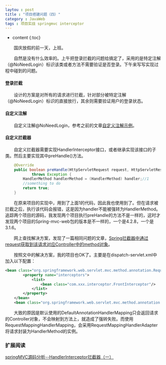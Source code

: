 ```yaml
---
laytou : post
title : "项目搭建问题（四）"
category : JavaWeb
tags : 项目实战 springmvc interceptor
---
```

* content
{:toc}

　　国庆放假的前一天，上班。




　　自然是没有什么效率的。上午把登录拦截的问题给搞定了，采用的是特定注解（@NoNeedLogin）标识该类或者方法不需要验证是否登录。下午来写写实现过程中碰到的问题。

#### 登录拦截

　　设计的方案是对所有的请求进行拦截，针对部分被特定注解（@NoNeedLogin）标识的直接放行，其余则需要验证用户的登录状态。

#### 自定义注解

　　自定义注解@NoNeedLogin，参考之前的文章[自定义注解示例](https://shiliewrain.github.io/2017/07/25/annotation/)。

#### 自定义拦截器

　　自定义拦截器需要实现HandlerInterceptor接口，或者继承实现该接口的子类。然后主要实现其中preHandle()方法。

```java
	@Override
	public boolean preHandle(HttpServletRequest request, HttpServletResponse response, Object handler)
			throws Exception {
		HandlerMethod handlerMethod = (HandlerMethod) handler;//1
		//something to do
		return true;
	}
```

　　在原来项目的实现中，用到了上面1的代码，因此我也使用到了。但在请求被拦截之后，执行该代码会报错，这是因为handler不能被强转为HandlerMethod。追踪两个项目的源码，我发现两个项目执行preHandle的方法不是一样的，这时才发现两个项目的Spring-mvc-web包的版本是不一样的，一个是4.2.8，一个是3.1.6。

　　网上查找解决方案，发现了一篇相同问题的文章，[Spring拦截器中通过request获取到该请求对应Controller中的method对象](http://chenzhou123520.iteye.com/blog/1702563)。

　　按照文中的解决方案，我的项目也OK了。主要是在dispatch-servlet.xml中加入以下配置：

```xml
<bean class="org.springframework.web.servlet.mvc.method.annotation.RequestMappingHandlerMapping">   
	    <property name="interceptors">  
	        <list>  
	            <bean class="com.xxx.interceptor.FrontInterceptor"/>  
	        </list>  
	    </property>  
	</bean> 
	<bean class="org.springframework.web.servlet.mvc.method.annotation.RequestMappingHandlerAdapter"/>
```

　　大致的原因是默认使用的DefaultAnnotationHandlerMapping只会返回请求的Controller对象，不会映射到方法上，就造成了强转失败。而使用RequestMappingHandlerMapping，会采用RequestMappingHandlerAdapter将请求封装为HandlerMethod的实例。

### 扩展阅读

[springMVC源码分析--HandlerInterceptor拦截器（一）](http://blog.csdn.net/qq924862077/article/details/53524507)

